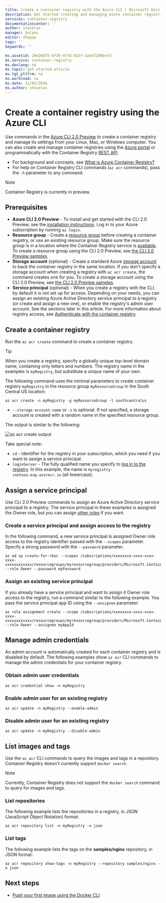 ```yaml
---
title: Create a container registry with the Azure CLI | Microsoft Docs
description: Get started creating and managing Azure container registries with the Azure CLI 2.0 Preview
services: container-registry
documentationcenter: ''
author: stevelas
manager: balans
editor: dlepow
tags: ''
keywords: ''

ms.assetid: 29e20d75-bf39-4f7d-815f-a2e47209be7d
ms.service: container-registry
ms.devlang: na
ms.topic: get-started-article
ms.tgt_pltfrm: na
ms.workload: na
ms.date: 11/02/2016
ms.author: stevelas
---
```

# Create a container registry using the Azure CLI
Use commands in the [Azure CLI 2.0 Preview](https://github.com/Azure/azure-cli) to create a container registry and manage its settings from your Linux, Mac, or Windows computer. You can also create and manage container registries using the [Azure portal](container-registry-get-started-portal.md) or programmatically with the Container Registry [REST API](https://go.microsoft.com/fwlink/p/?linkid=834376).


* For background and concepts, see [What is Azure Container Registry?](container-registry-intro.md)
* For help on Container Registry CLI commands (`az acr` commands), pass the `-h` parameter to any command.

> [!NOTE]
> Container Registry is currently in preview.
> 
> 

## Prerequisites
* **Azure CLI 2.0 Preview** - To install and get started with the CLI 2.0 Preview, see the [installation instructions](https://github.com/Azure/azure-cli/blob/master/README.rst). Log in to your Azure subscription by running `az login`.
* **Resource group** - Create a [resource group](../azure-resource-manager/resource-group-overview.md#resource-groups) before creating a container registry, or use an existing resource group. Make sure the resource group is in a location where the Container Registry service is [available](https://azure.microsoft.com/regions/services/). To create a resource group using the CLI 2.0 Preview, see [the CLI 2.0 Preview samples](https://github.com/Azure/azure-cli-samples/tree/master/arm). 
* **Storage account** (optional) - Create a standard Azure [storage account](../storage/storage-introduction.md) to back the container registry in the same location. If you don't specify a storage account when creating a registry with `az acr create`, the command creates one for you. To create a storage account using the CLI 2.0 Preview, see [the CLI 2.0 Preview samples](https://github.com/Azure/azure-cli-samples/tree/master/storage).
* **Service principal** (optional) - When you create a registry with the CLI, by default it is not set up for access. Depending on your needs, you can assign an existing Azure Active Directory service principal to a registry (or create and assign a new one), or enable the registry's admin user account. See the sections later in this article. For more information about registry access, see [Authenticate with the container registry](container-registry-authentication.md). 

## Create a container registry
Run the `az acr create` command to create a container registry. 

> [!TIP]
> When you create a registry, specify a globally unique top-level domain name, containing only letters and numbers. The registry name in the examples is `myRegistry`, but substitute a unique name of your own. 
> 
> 

The following command uses the minimal parameters to create container registry `myRegistry` in the resource group `myResourceGroup` in the South Central US location:

```azurecli
az acr create -n myRegistry -g myResourceGroup -l southcentralus
```

* `--storage-account-name` or `-s` is optional. If not specified, a storage account is created with a random name in the specified resource group.

The output is similar to the following: 

![az acr create output](./media/container-registry-get-started-azurecli/azacr.png)


Take special note:

* `id` - Identifier for the registry in your subscription, which you need if you want to assign a service principal. 
* `loginServer` - The fully qualified name you specify to [log in to the registry](container-registry-authentication.md). In this example, the name is `myregistry-contoso.exp.azurecr.io` (all lowercase).

## Assign a service principal
Use CLI 2.0 Preview commands to assign an Azure Active Directory service principal to a registry. The service principal in these examples is assigned the Owner role, but you can assign [other roles](../active-directory/role-based-access-control-configure.md) if you want.

### Create a service principal and assign access to the registry
In the following command, a new service principal is assigned Owner role access to the registry identifier passed with the `--scopes` parameter. Specify a strong password with the `--password` parameter.

```azurecli
az ad sp create-for-rbac --scopes /subscriptions/xxxxxxxx-xxxx-xxxx-xxxx-xxxxxxxxxxxx/resourcegroups/myresourcegroup/providers/Microsoft.ContainerRegistry/registries/myregistry --role Owner --password myPassword
```



### Assign an existing service principal
If you already have a service principal and want to assign it Owner role access to the registry, run a command similar to the following example. You pass the service principal app ID using the `--assignee` parameter:

```azurecli
az role assignment create --scope /subscriptions/xxxxxxxx-xxxx-xxxx-xxxx-xxxxxxxxxxxx/resourcegroups/myresourcegroup/providers/Microsoft.ContainerRegistry/registries/myregistry --role Owner --assignee myAppId
```



## Manage admin credentials
An admin account is automatically created for each container registry and is disabled by default. The following examples show `az acr` CLI commands to manage the admin credentials for your container registry.

### Obtain admin user credentials
```azurecli
az acr credential show -n myRegistry
```

### Enable admin user for an existing registry
```azurecli
az acr update -n myRegistry --enable-admin
```

### Disable admin user for an existing registry
```azurecli
az acr update -n myRegistry --disable-admin
```

## List images and tags
Use the `az acr` CLI commands to query the images and tags in a repository. Container Registry doesn't currently support `docker search`.

> [!NOTE]
> Currently, Container Registry does not support the `docker search` command to query for images and tags.


### List repositories
The following example lists the repositories in a registry, in JSON (JavaScript Object Notation) format:

```azurecli
az acr repository list -n myRegistry -o json
```

### List tags
The following example lists the tags on the **samples/nginx** repository, in JSON format:

```azurecli
az acr repository show-tags -n myRegistry --repository samples/nginx -o json
```

## Next steps
* [Push your first image using the Docker CLI](container-registry-get-started-docker-cli.md)

